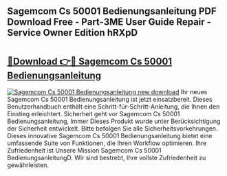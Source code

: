 ## Sagemcom Cs 50001 Bedienungsanleitung PDF Download Free - Part-3ME User Guide Repair - Service Owner Edition hRXpD

# <h2><a href="http://df0yyqw.blite.top/?on=Sagemcom+Cs+50001+Bedienungsanleitung">🔗Download 👉🔴 Sagemcom Cs 50001 Bedienungsanleitung</a></h2>

[![Sagemcom Cs 50001 Bedienungsanleitung new download](https://i.imgur.com/lujVjoI.png)](http://df0yyqw.blite.top/?on=Sagemcom+Cs+50001+Bedienungsanleitung)
Ihr neues Sagemcom Cs 50001 Bedienungsanleitung ist jetzt einsatzbereit. Dieses Benutzerhandbuch enthält eine Schritt-für-Schritt-Anleitung, die Ihnen den Einstieg erleichtert. Sicherheit geht vor Sagemcom Cs 50001 Bedienungsanleitung, Immer Dieses Produkt wurde unter Berücksichtigung der Sicherheit entwickelt. Bitte befolgen Sie alle Sicherheitsvorkehrungen. Dieses innovative Sagemcom Cs 50001 Bedienungsanleitung bietet eine umfassende Suite von Funktionen, die Ihren Workflow optimieren. Ihre Zufriedenheit ist Unsere Mission Sagemcom Cs 50001 BedienungsanleitungD. Wir sind bestrebt, Ihre vollste Zufriedenheit zu gewährleisten.

